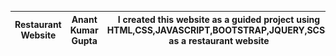 | Restaurant Website | Anant Kumar Gupta | I created this website as a guided project using HTML,CSS,JAVASCRIPT,BOOTSTRAP,JQUERY,SCSS as a restaurant website | [Restaurant Con Fusion](https://maximus619.github.io/) | [GitHub Repo](https://github.com/Maximus619/Maximus619.github.io/tree/fullstack-course) | ![Cover Photo](https://github.com/Maximus619/Maximus619.github.io/blob/fullstack-course/img/logo.png) |
|-|-|-|-|-|-|
